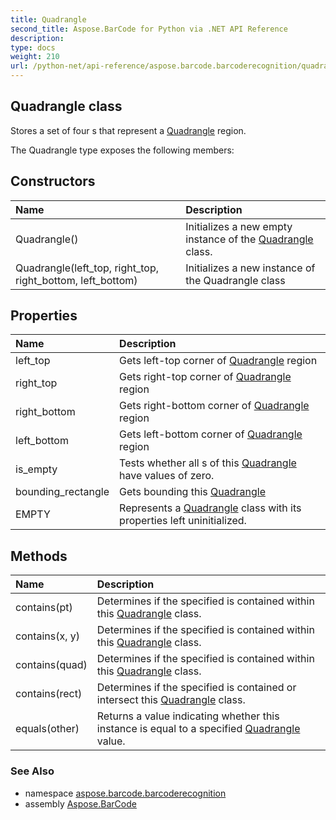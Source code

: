 ```yaml
---
title: Quadrangle
second_title: Aspose.BarCode for Python via .NET API Reference
description: 
type: docs
weight: 210
url: /python-net/api-reference/aspose.barcode.barcoderecognition/quadrangle/
---
```


## Quadrangle class

Stores a set of four s that represent a [Quadrangle](/barcode/python-net/api-reference/aspose.barcode.barcoderecognition/quadrangle/) region.

The Quadrangle type exposes the following members:
## Constructors
| Name | Description |
| :- | :- |
|Quadrangle()|Initializes a new empty instance of the [Quadrangle](/barcode/python-net/api-reference/aspose.barcode.barcoderecognition/quadrangle/) class.|
|Quadrangle(left_top, right_top, right_bottom, left_bottom)|Initializes a new instance of the Quadrangle class|
## Properties
| Name | Description |
| :- | :- |
|left_top|Gets left-top corner  of [Quadrangle](/barcode/python-net/api-reference/aspose.barcode.barcoderecognition/quadrangle/) region|
|right_top|Gets right-top corner  of [Quadrangle](/barcode/python-net/api-reference/aspose.barcode.barcoderecognition/quadrangle/) region|
|right_bottom|Gets right-bottom corner  of [Quadrangle](/barcode/python-net/api-reference/aspose.barcode.barcoderecognition/quadrangle/) region|
|left_bottom|Gets left-bottom corner  of [Quadrangle](/barcode/python-net/api-reference/aspose.barcode.barcoderecognition/quadrangle/) region|
|is_empty|Tests whether all s of this [Quadrangle](/barcode/python-net/api-reference/aspose.barcode.barcoderecognition/quadrangle/) have values of zero.|
|bounding_rectangle|Gets  bounding this [Quadrangle](/barcode/python-net/api-reference/aspose.barcode.barcoderecognition/quadrangle/)|
|EMPTY|Represents a [Quadrangle](/barcode/python-net/api-reference/aspose.barcode.barcoderecognition/quadrangle/) class with its properties left uninitialized.|
## Methods
| Name | Description |
| :- | :- |
|contains(pt)|Determines if the specified  is contained within this [Quadrangle](/barcode/python-net/api-reference/aspose.barcode.barcoderecognition/quadrangle/) class.|
|contains(x, y)|Determines if the specified  is contained within this [Quadrangle](/barcode/python-net/api-reference/aspose.barcode.barcoderecognition/quadrangle/) class.|
|contains(quad)|Determines if the specified  is contained within this [Quadrangle](/barcode/python-net/api-reference/aspose.barcode.barcoderecognition/quadrangle/) class.|
|contains(rect)|Determines if the specified  is contained or intersect this [Quadrangle](/barcode/python-net/api-reference/aspose.barcode.barcoderecognition/quadrangle/) class.|
|equals(other)|Returns a value indicating whether this instance is equal to a specified [Quadrangle](/barcode/python-net/api-reference/aspose.barcode.barcoderecognition/quadrangle/) value.|

### See Also

* namespace [aspose.barcode.barcoderecognition](/barcode/python-net/api-reference/aspose.barcode.barcoderecognition/)
* assembly [Aspose.BarCode](/barcode/python-net/api-reference/)

